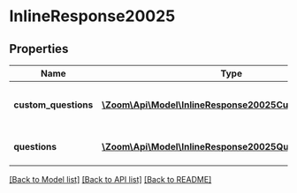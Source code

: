 # InlineResponse20025

## Properties
Name | Type | Description | Notes
------------ | ------------- | ------------- | -------------
**custom_questions** | [**\Zoom\Api\Model\InlineResponse20025CustomQuestions[]**](InlineResponse20025CustomQuestions.md) | Array of Registrant Custom Questions | [optional] 
**questions** | [**\Zoom\Api\Model\InlineResponse20025Questions[]**](InlineResponse20025Questions.md) | Array of Registrant Questions | [optional] 

[[Back to Model list]](../README.md#documentation-for-models) [[Back to API list]](../README.md#documentation-for-api-endpoints) [[Back to README]](../README.md)


